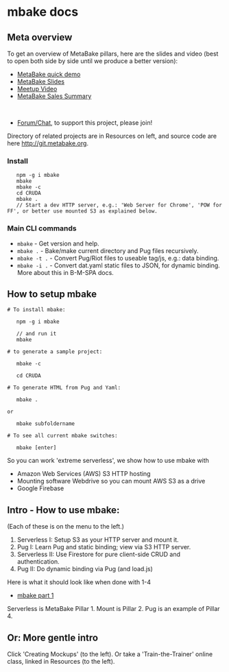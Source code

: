 # mbake docs

## Meta overview

To get an overview of MetaBake pillars, here are the slides and video (best to open both side by side until we produce a better version):

- [MetaBake quick demo](https://youtu.be/WyCdSFTUIvM)
- [MetaBake Slides](http://prez.metabake.org/p)
- [Meetup Video](https://vimeo.com/280212026)
- [MetaBake Sales Summary](https://www.youtube.com/watch?v=OK-cJNSkQII)

&nbsp;
- <a href='http://chat.metabake.org' target='_blank'>Forum/Chat</a>, to support this project, please join!


Directory of related projects are in Resources on left, and source code are here <http://git.metabake.org>.

### Install

```
   npm -g i mbake
   mbake
   mbake -c
   cd CRUDA
   mbake .
   // Start a dev HTTP server, e.g.: 'Web Server for Chrome', 'POW for FF', or better use mounted S3 as explained below.
```

### Main CLI commands

* `mbake` - Get version and help.
* `mbake .` - Bake/make current directory and Pug files recursively.
* `mbake -t .` - Convert Pug/Riot files to useable tag/js, e.g.: data binding.
* `mbake -i .` - Convert dat.yaml static files to JSON, for dynamic binding. More about this in B-M-SPA docs.

## How to setup mbake

```
# To install mbake:

   npm -g i mbake

   // and run it
   mbake

# to generate a sample project:

   mbake -c

   cd CRUDA

# To generate HTML from Pug and Yaml:

   mbake .

or

   mbake subfoldername

# To see all current mbake switches:

   mbake [enter]
```
So you can work 'extreme serverless', we show how to use mbake with
- Amazon Web Services (AWS) S3 HTTP hosting
- Mounting software Webdrive so you can mount AWS S3 as a drive
- Google Firebase

## Intro - How to use mbake:

(Each of these is on the menu to the left.)

1. Serverless I: Setup S3 as your HTTP server and mount it.
2. Pug I: Learn Pug and static binding; view via S3 HTTP server.
3. Serverless II: Use Firestore for pure client-side CRUD and authentication.
4. Pug II: Do dynamic binding via Pug (and load.js)

Here is what it should look like when done with 1-4
- [mbake part 1](https://youtu.be/-KkPfAnEXyk)


Serverless is MetaBake Pillar 1.
Mount is Pillar 2.
Pug is an example of Pillar 4.


## Or: More gentle intro

Click 'Creating Mockups' (to the left). Or take a 'Train-the-Trainer' online class, linked in Resources (to the left).


